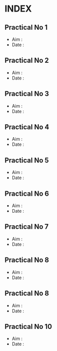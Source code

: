 # INDEX

## Practical No 1
- Aim :
- Date : 

## Practical No 2
- Aim :
- Date :

## Practical No 3
- Aim :
- Date :

## Practical No 4
- Aim :
- Date :

## Practical No 5
- Aim :
- Date :

## Practical No 6
- Aim :
- Date :

## Practical No 7
- Aim :
- Date :

## Practical No 8
- Aim :
- Date :

## Practical No 8
- Aim :
- Date :

## Practical No 10
- Aim :
- Date :


